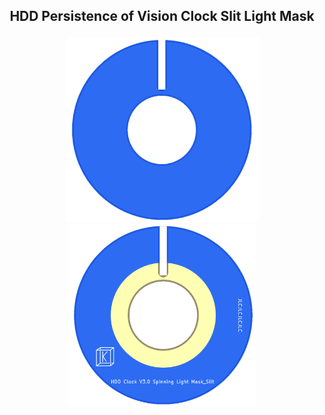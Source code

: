 ## <p align="center">HDD Persistence of Vision Clock Slit Light Mask</p>
<p align="center">
  <img src="https://github.com/TickingClocks/HDD-Persistence-of-Vision-Clock_V4/blob/main/Images/slit%20mask_front.png" width="309"> <img src="https://github.com/TickingClocks/HDD-Persistence-of-Vision-Clock_V4/blob/main/Images/slit%20mask_back.png" width="300">
</p>

